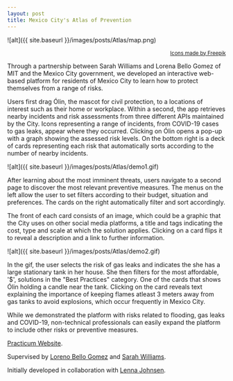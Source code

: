 ```yaml
---
layout: post
title: Mexico City's Atlas of Prevention
---
```


![alt]({{ site.baseurl }}/images/posts/Atlas/map.png)
<div style="text-align:right">
  <a style="font-size:12px" href="www.flaticon.com">Icons made by Freepik</a>
</div>


Through a partnership between Sarah Williams and Lorena Bello Gomez of MIT and the Mexico City government, we developed an interactive web-based platform for residents of Mexico City to learn how to protect themselves from a range of risks. 

Users first drag Ólin, the mascot for civil protection, to a locations of interest such as their home or workplace. Within a second, the app retrieves nearby incidents and risk assessments from three different APIs maintained by the City. Icons representing a range of incidents, from COVID-19 cases to gas leaks, appear where they occurred. Clicking on Ólin opens a pop-up with a graph showing the assessed risk levels. On the bottom right is a deck of cards representing each risk that automatically sorts according to the number of nearby incidents. 

![alt]({{ site.baseurl }}/images/posts/Atlas/demo1.gif)

After learning about the most imminent threats, users navigate to a second page to discover the most relevant preventive measures. The menus on the left allow the user to set filters according to their budget, situation and preferences. The cards on the right automatically filter and sort accordingly.

The front of each card consists of an image, which could be a graphic that the City uses on other social media platforms, a title and tags indicating the cost, type and scale at which the solution applies. Clicking on a card flips it to reveal a description and a link to further information. 

![alt]({{ site.baseurl }}/images/posts/Atlas/demo2.gif)

In the gif, the user selects the risk of gas leaks and indicates the she has a large stationary tank in her house. She then filters for the most affordable, '$', solutions in the "Best Practices" category. One of the cards that shows Ólin holding a candle near the tank. Clicking on the card reveals text explaining the importance of keeping flames atleast 3 meters away from gas tanks to avoid explosions, which occur frequently in Mexico City. 

While we demonstrated the platform with risks related to flooding, gas leaks and COVID-19, non-technical professionals can easily expand the platform to include other risks or preventive measures.

[Practicum Website](https://dusp.mit.edu/subject/fall-2019-11s939).

Supervised by [Loreno Bello Gomez](http://act.mit.edu/people/guests/lorena-bello-gomez/) and [Sarah Williams](https://dusp.mit.edu/faculty/sarah-williams).

Initially developed in collaboration with [Lenna Johnsen](https://www.linkedin.com/in/lenna-johnsen-511b1480/).